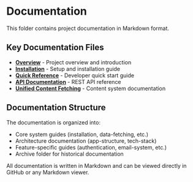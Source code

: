 # Documentation

This folder contains project documentation in Markdown format. 

## Key Documentation Files

- **[Overview](overview.md)** - Project overview and introduction
- **[Installation](installation.md)** - Setup and installation guide
- **[Quick Reference](v040-quick-reference.md)** - Developer quick start guide
- **[API Documentation](api-documentation.md)** - REST API reference
- **[Unified Content Fetching](unified-content-fetching.md)** - Content system documentation

## Documentation Structure

The documentation is organized into:
- Core system guides (installation, data-fetching, etc.)
- Architecture documentation (app-structure, tech-stack)
- Feature-specific guides (authentication, email-system, etc.)
- Archive folder for historical documentation

All documentation is written in Markdown and can be viewed directly in GitHub or any Markdown viewer.
